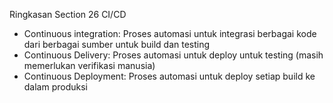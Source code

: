 Ringkasan Section 26 CI/CD
- Continuous integration: Proses automasi untuk integrasi berbagai kode dari berbagai sumber untuk build dan testing
- Continuous Delivery: Proses automasi untuk deploy untuk testing (masih memerlukan verifikasi manusia)
- Continuous Deployment: Proses automasi untuk deploy setiap build ke dalam produksi
